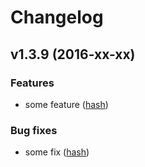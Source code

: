 # Changelog

## v1.3.9 (2016-xx-xx)

### Features

* some feature ([hash](link))

### Bug fixes

* some fix ([hash](link))